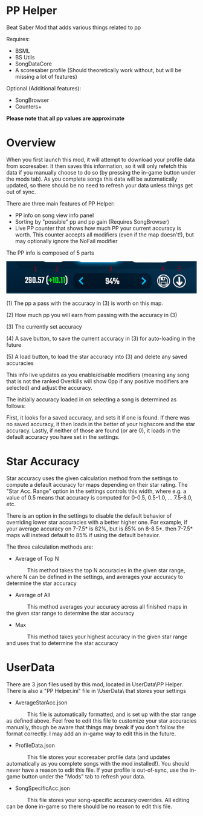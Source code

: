 # PP Helper
Beat Saber Mod that adds various things related to pp

Requires:
  * BSML
  * BS Utils
  * SongDataCore
  * A scoresaber profile (Should theoretically work without, but will be missing a lot of features)

Optional (Additional features):
  * SongBrowser
  * Counters+

**Please note that all pp values are approximate**

# Overview
When you first launch this mod, it will attempt to download your profile data from scoresaber. It then saves this information, so it will only refetch this data if you manually choose to do so (by pressing the in-game button under the mods tab). As you complete songs this data will be automatically updated, so there should be no need to refresh your data unless things get out of sync.

There are three main features of PP Helper:
  * PP info on song view info panel
  * Sorting by "possible" pp and pp gain (Requires SongBrowser)
  * Live PP counter that shows how much PP your current accuracy is worth. This counter accepts all modifiers (even if the map doesn't!), but may optionally ignore the NoFail modifier

The PP info is composed of 5 parts

![PP Info](/PP%20Helper/Assets/info.png)

(1) The pp a pass with the accuracy in (3) is worth on this map.

(2) How much pp you will earn from passing with the accuracy in (3)

(3) The currently set accuracy

(4) A save button, to save the current accuracy in (3) for auto-loading in the future

(5) A load button, to load the star accuracy into (3) and delete any saved accuracies

This info live updates as you enable/disable modifiers (meaning any song that is not the ranked Overkills will show 0pp if any positive modifiers are selected) and adjust the accuracy.

The initially accuracy loaded in on selecting a song is determined as follows:

First, it looks for a saved accuracy, and sets it if one is found. If there was no saved accuracy, it then loads in the better of your highscore and the star accuracy. Lastly, if neither of those are found (or are 0), it loads in the default accuracy you have set in the settings.

# Star Accuracy

Star accuracy uses the given calculation method from the settings to compute a default accuracy for maps depending on their star rating. The "Star Acc. Range" option in the settings controls this width, where e.g. a value of 0.5 means that accuracy is computed for 0-0.5, 0.5-1.0, ... 7.5-8.0, etc.

There is an option in the settings to disable the default behavior of overriding lower star accuracies with a better higher one. For example, if your average accuracy on 7-7.5* is 82%, but is 85% on 8-8.5*. then 7-7.5* maps will instead default to 85% if using the default behavior.

The three calculation methods are:

* Average of Top N

&nbsp;&nbsp;&nbsp;&nbsp;&nbsp;&nbsp;&nbsp;&nbsp;&nbsp;&nbsp;&nbsp;&nbsp;&nbsp;&nbsp;This method takes the top N accuracies in the given star range, where N can be defined in the settings, and averages your accuracy to determine the star accuracy

* Average of All

&nbsp;&nbsp;&nbsp;&nbsp;&nbsp;&nbsp;&nbsp;&nbsp;&nbsp;&nbsp;&nbsp;&nbsp;&nbsp;&nbsp;This method averages your accuracy across all finished maps in the given star range to determine the star accuracy

* Max

&nbsp;&nbsp;&nbsp;&nbsp;&nbsp;&nbsp;&nbsp;&nbsp;&nbsp;&nbsp;&nbsp;&nbsp;&nbsp;&nbsp;This method takes your highest accuracy in the given star range and uses that to determine the star accuracy

# UserData
There are 3 json files used by this mod, located in UserData\PP Helper. There is also a "PP Helper.ini" file in \UserData\ that stores your settings

* AverageStarAcc.json

&nbsp;&nbsp;&nbsp;&nbsp;&nbsp;&nbsp;&nbsp;&nbsp;&nbsp;&nbsp;&nbsp;&nbsp;&nbsp;&nbsp;This file is automatically formatted, and is set up with the star range as defined above. Feel free to edit this file to customize your star accuracies manually, though be aware that things may break if you don't follow the format correctly. I may add an in-game way to edit this in the future.

* ProfileData.json

&nbsp;&nbsp;&nbsp;&nbsp;&nbsp;&nbsp;&nbsp;&nbsp;&nbsp;&nbsp;&nbsp;&nbsp;&nbsp;&nbsp;This file stores your scoresaber profile data (and updates automatically as you complete songs with the mod installed!). You should never have a reason to edit this file. If your profile is out-of-sync, use the in-game button under the "Mods" tab to refresh your data.

* SongSpecificAcc.json

&nbsp;&nbsp;&nbsp;&nbsp;&nbsp;&nbsp;&nbsp;&nbsp;&nbsp;&nbsp;&nbsp;&nbsp;&nbsp;&nbsp;This file stores your song-specific accuracy overrides. All editing can be done in-game so there should be no reason to edit this file.

